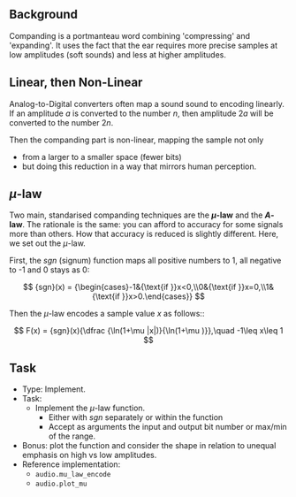 ## Background

Companding is a portmanteau word combining 'compressing' and 'expanding'.
It uses the fact that the ear requires
more precise samples at low amplitudes (soft sounds)
and less at higher amplitudes.


## Linear, then Non-Linear

Analog-to-Digital converters often map a sound sound to encoding linearly.
If an amplitude $a$ is converted to the number $n$,
then amplitude $2a$ will be converted to the number $2n$.

Then the companding part is non-linear,
mapping the sample not only 
- from a larger to a smaller space (fewer bits)
- but doing this reduction in a way that mirrors human perception.


## $\mu$-law

Two main, standarised companding techniques are the **$\mu$-law** and the **$A$-law**.
The rationale is the same: you can afford to accuracy for some signals more than others.
How that accuracy is reduced is slightly different.
Here, we set out the $\mu$-law.

First, the $sgn$ (signum) function maps all positive numbers to 1, all negative to -1 and 0 stays as 0:

$$
{sgn}(x) = {\begin{cases}-1&{\text{if }}x<0,\\0&{\text{if }}x=0,\\1&{\text{if }}x>0.\end{cases}}
$$

Then the $\mu$-law encodes a sample value $x$ as follows::  

$$
F(x) = {sgn}(x){\dfrac {\ln(1+\mu |x|)}{\ln(1+\mu )}},\quad -1\leq x\leq 1
$$


## Task

- Type:
    Implement.
- Task:
  - Implement the $\mu$-law function.
    - Either with $sgn$ separately or within the function
    - Accept as arguments the input and output bit number or max/min of the range.
- Bonus: plot the function and consider the shape in relation to unequal emphasis on high vs low amplitudes.
- Reference implementation:
  - `audio.mu_law_encode`
  - `audio.plot_mu`